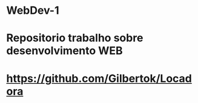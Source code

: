 # WebDev-1


# Repositorio trabalho sobre desenvolvimento WEB
# https://github.com/Gilbertok/Locadora
